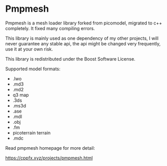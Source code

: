 Pmpmesh
===========================================================================

Pmpmesh is a mesh loader library forked from picomodel, migrated to c++ completely. It fixed many compiling errors.

This library is mainly used as one dependency of my other projects, I will never guarantee any stable api, the api might be changed very frequently, use it at your own risk.

This library is redistributed under the Boost Software License.

Supported model formats:

* .lwo
* .md3
* .md2
* q3 map
* .3ds
* .ms3d
* .ase
* .mdl
* .obj
* .fm
* picoterrain terrain
* .mdc

Read pmpmesh homepage for more detail:

https://cppfx.xyz/projects/pmpmesh.html
